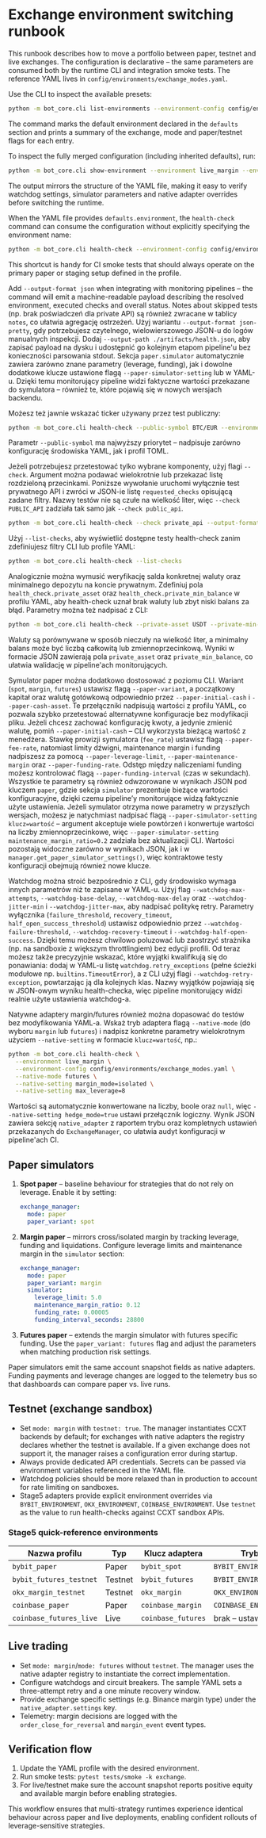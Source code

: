 # Exchange environment switching runbook

This runbook describes how to move a portfolio between paper, testnet and
live exchanges.  The configuration is declarative – the same parameters
are consumed both by the runtime CLI and integration smoke tests.  The
reference YAML lives in `config/environments/exchange_modes.yaml`.

Use the CLI to inspect the available presets:

```bash
python -m bot_core.cli list-environments --environment-config config/environments/exchange_modes.yaml
```

The command marks the default environment declared in the `defaults`
section and prints a summary of the exchange, mode and paper/testnet
flags for each entry.

To inspect the fully merged configuration (including inherited
defaults), run:

```bash
python -m bot_core.cli show-environment --environment live_margin --environment-config config/environments/exchange_modes.yaml
```

The output mirrors the structure of the YAML file, making it easy to
verify watchdog settings, simulator parameters and native adapter
overrides before switching the runtime.

When the YAML file provides `defaults.environment`, the `health-check`
command can consume the configuration without explicitly specifying the
environment name:

```bash
python -m bot_core.cli health-check --environment-config config/environments/exchange_modes.yaml
```

This shortcut is handy for CI smoke tests that should always operate on
the primary paper or staging setup defined in the profile.

Add `--output-format json` when integrating with monitoring pipelines –
the command will emit a machine-readable payload describing the resolved
environment, executed checks and overall status.  Notes about skipped
tests (np. brak poświadczeń dla private API) są również zwracane w
tablicy `notes`, co ułatwia agregację ostrzeżeń.  Użyj wariantu
`--output-format json-pretty`, gdy potrzebujesz czytelnego, wielowierszowego
JSON-u do logów manualnych inspekcji.  Dodaj `--output-path
./artifacts/health.json`, aby zapisać payload na dysku i udostępnić go
kolejnym etapom pipeline'u bez konieczności parsowania stdout.  Sekcja
`paper.simulator` automatycznie zawiera zarówno znane parametry (leverage,
funding), jak i dowolne dodatkowe klucze ustawione flagą
`--paper-simulator-setting` lub w YAML-u.  Dzięki temu monitorujący
pipeline widzi faktyczne wartości przekazane do symulatora – również te,
które pojawią się w nowych wersjach backendu.

Możesz też jawnie wskazać ticker używany przez test publiczny:

```bash
python -m bot_core.cli health-check --public-symbol BTC/EUR --environment-config config/environments/exchange_modes.yaml
```

Parametr `--public-symbol` ma najwyższy priorytet – nadpisuje zarówno
konfigurację środowiska YAML, jak i profil TOML.

Jeżeli potrzebujesz przetestować tylko wybrane komponenty, użyj flagi
`--check`.  Argument można podawać wielokrotnie lub przekazać listę
rozdzieloną przecinkami.  Poniższe wywołanie uruchomi wyłącznie test
prywatnego API i zwróci w JSON-ie listę `requested_checks` opisującą
zadane filtry.  Nazwy testów nie są czułe na wielkość liter, więc
`--check PUBLIC_API` zadziała tak samo jak `--check public_api`.

```bash
python -m bot_core.cli health-check --check private_api --output-format json --environment-config config/environments/exchange_modes.yaml
```

Użyj `--list-checks`, aby wyświetlić dostępne testy health-check zanim
zdefiniujesz filtry CLI lub profile YAML:

```bash
python -m bot_core.cli health-check --list-checks
```

Analogicznie można wymusić weryfikację salda konkretnej waluty oraz
minimalnego depozytu na koncie prywatnym.  Zdefiniuj pola
`health_check.private_asset` oraz `health_check.private_min_balance` w
profilu YAML, aby health-check uznał brak waluty lub zbyt niski balans
za błąd.  Parametry można też nadpisać z CLI:

```bash
python -m bot_core.cli health-check --private-asset USDT --private-min-balance 250 --environment-config config/environments/exchange_modes.yaml
```

Waluty są porównywane w sposób nieczuły na wielkość liter, a minimalny
balans może być liczbą całkowitą lub zmiennoprzecinkową.  Wyniki w
formacie JSON zawierają pola `private_asset` oraz `private_min_balance`,
co ułatwia walidację w pipeline'ach monitorujących.

Symulator paper można dodatkowo dostosować z poziomu CLI.  Wariant
(`spot`, `margin`, `futures`) ustawisz flagą `--paper-variant`, a początkowy
kapitał oraz walutę gotówkową odpowiednio przez `--paper-initial-cash` i
`--paper-cash-asset`.  Te przełączniki nadpisują wartości z profilu YAML,
co pozwala szybko przetestować alternatywne konfiguracje bez modyfikacji
pliku.  Jeżeli chcesz zachować konfigurację kwoty, a jedynie zmienić
walutę, pomiń `--paper-initial-cash` – CLI wykorzysta bieżącą wartość z
menedżera.  Stawkę prowizji symulatora (`fee_rate`) ustawisz flagą
`--paper-fee-rate`, natomiast limity dźwigni, maintenance margin i funding
nadpiszesz za pomocą `--paper-leverage-limit`, `--paper-maintenance-margin`
oraz `--paper-funding-rate`.  Odstęp między naliczeniami funding możesz
kontrolować flagą `--paper-funding-interval` (czas w sekundach).  Wszystkie
te parametry są również odwzorowane w wynikach JSON pod kluczem `paper`,
gdzie sekcja `simulator` prezentuje bieżące wartości konfiguracyjne,
dzięki czemu pipeline’y monitorujące widzą faktycznie użyte ustawienia.
  Jeżeli symulator otrzyma nowe parametry w przyszłych wersjach, możesz je
  natychmiast nadpisać flagą `--paper-simulator-setting klucz=wartość` –
  argument akceptuje wiele powtórzeń i konwertuje wartości na liczby
  zmiennoprzecinkowe, więc `--paper-simulator-setting maintenance_margin_ratio=0.2`
  zadziała bez aktualizacji CLI.  Wartości pozostają widoczne zarówno w
  wynikach JSON, jak i w `manager.get_paper_simulator_settings()`, więc
  kontraktowe testy konfiguracji obejmują również nowe klucze.

Watchdog można stroić bezpośrednio z CLI, gdy środowisko wymaga innych
parametrów niż te zapisane w YAML-u.  Użyj flag `--watchdog-max-attempts`,
`--watchdog-base-delay`, `--watchdog-max-delay` oraz `--watchdog-jitter-min`
i `--watchdog-jitter-max`, aby nadpisać politykę retry.  Parametry
wyłącznika (`failure_threshold`, `recovery_timeout`, `half_open_success_threshold`)
ustawisz odpowiednio przez `--watchdog-failure-threshold`,
`--watchdog-recovery-timeout` i `--watchdog-half-open-success`.  Dzięki temu
możesz chwilowo poluzować lub zaostrzyć strażnika (np. na sandboxie z
większym throttlingiem) bez edycji profili.  Od teraz możesz także
precyzyjnie wskazać, które wyjątki kwalifikują się do ponawiania: dodaj
w YAML-u listę `watchdog.retry_exceptions` (pełne ścieżki modułowe
np. `builtins.TimeoutError`), a z CLI użyj flagi
`--watchdog-retry-exception`, powtarzając ją dla kolejnych klas.  Nazwy
wyjątków pojawiają się w JSON-owym wyniku health-checka, więc pipeline
monitorujący widzi realnie użyte ustawienia watchdog-a.

Natywne adaptery margin/futures również można dopasować do testów bez
modyfikowania YAML-a.  Wskaż tryb adaptera flagą `--native-mode` (do
wyboru `margin` lub `futures`) i nadpisz konkretne parametry wielokrotnym
użyciem `--native-setting` w formacie `klucz=wartość`, np.:

```bash
python -m bot_core.cli health-check \
  --environment live_margin \
  --environment-config config/environments/exchange_modes.yaml \
  --native-mode futures \
  --native-setting margin_mode=isolated \
  --native-setting max_leverage=8
```

Wartości są automatycznie konwertowane na liczby, boole oraz `null`, więc
`--native-setting hedge_mode=true` ustawi przełącznik logiczny.  Wynik
JSON zawiera sekcję `native_adapter` z raportem trybu oraz kompletnych
ustawień przekazanych do `ExchangeManager`, co ułatwia audyt konfiguracji
w pipeline'ach CI.

## Paper simulators

1. **Spot paper** – baseline behaviour for strategies that do not rely on
   leverage.  Enable it by setting:

   ```yaml
   exchange_manager:
     mode: paper
     paper_variant: spot
   ```

2. **Margin paper** – mirrors cross/isolated margin by tracking leverage,
   funding and liquidations.  Configure leverage limits and maintenance
   margin in the `simulator` section:

   ```yaml
   exchange_manager:
     mode: paper
     paper_variant: margin
     simulator:
       leverage_limit: 5.0
       maintenance_margin_ratio: 0.12
       funding_rate: 0.00005
       funding_interval_seconds: 28800
   ```

3. **Futures paper** – extends the margin simulator with futures specific
   funding.  Use the `paper_variant: futures` flag and adjust the
   parameters when matching production risk settings.

Paper simulators emit the same account snapshot fields as native
adapters.  Funding payments and leverage changes are logged to the
telemetry bus so that dashboards can compare paper vs. live runs.

## Testnet (exchange sandbox)

* Set `mode: margin` with `testnet: true`.  The manager instantiates CCXT
  backends by default; for exchanges with native adapters the registry
  declares whether the testnet is available.  If a given exchange does
  not support it, the manager raises a configuration error during
  startup.
* Always provide dedicated API credentials.  Secrets can be passed via
  environment variables referenced in the YAML file.
* Watchdog policies should be more relaxed than in production to account
  for rate limiting on sandboxes.
* Stage5 adapters provide explicit environment overrides via
  `BYBIT_ENVIRONMENT`, `OKX_ENVIRONMENT`, `COINBASE_ENVIRONMENT`.  Use
  `testnet` as the value to run health-checks against CCXT sandbox APIs.

### Stage5 quick-reference environments

| Nazwa profilu | Typ | Klucz adaptera | Tryb testowy |
| --- | --- | --- | --- |
| `bybit_paper` | Paper | `bybit_spot` | `BYBIT_ENVIRONMENT=paper` |
| `bybit_futures_testnet` | Testnet | `bybit_futures` | `BYBIT_ENVIRONMENT=testnet` |
| `okx_margin_testnet` | Testnet | `okx_margin` | `OKX_ENVIRONMENT=testnet` |
| `coinbase_paper` | Paper | `coinbase_margin` | `COINBASE_ENVIRONMENT=paper` |
| `coinbase_futures_live` | Live | `coinbase_futures` | brak – ustaw LIVE |

## Live trading

* Set `mode: margin`/`mode: futures` without `testnet`.  The manager uses
  the native adapter registry to instantiate the correct implementation.
* Configure watchdogs and circuit breakers.  The sample YAML sets a
  three-attempt retry and a one minute recovery window.
* Provide exchange specific settings (e.g. Binance margin type) under the
  `native_adapter.settings` key.
* Telemetry: margin decisions are logged with the
  `order_close_for_reversal` and `margin_event` event types.

## Verification flow

1. Update the YAML profile with the desired environment.
2. Run smoke tests: `pytest tests/smoke -k exchange`.
3. For live/testnet make sure the account snapshot reports positive
   equity and available margin before enabling strategies.

This workflow ensures that multi-strategy runtimes experience identical
behaviour across paper and live deployments, enabling confident rollouts
of leverage-sensitive strategies.
